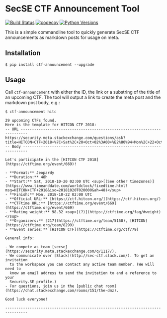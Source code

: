 # SecSE CTF Announcement Tool

[![Build Status](https://travis-ci.org/secse-ctf/announcement-tool.svg?branch=master)](https://travis-ci.org/secse-ctf/announcement-tool)
[![codecov](https://codecov.io/gh/secse-ctf/announcement-tool/branch/master/graph/badge.svg)](https://codecov.io/gh/secse-ctf/announcement-tool)
[![Python Versions](https://img.shields.io/pypi/pyversions/ctf-announcement.svg)](https://pypi.python.org/pypi/ctf-announcement)

This is a simple commandline tool to quickly generate SecSE CTF announcements as markdown posts for usage on meta.

## Installation

    $ pip install ctf-announcement --upgrade

## Usage

Call `ctf-announcement` with either the ID, the link or a substring of the title of an upcoming CTF. The tool will output a link to create the meta post and the markdown post body, e.g.:

```
$ ctf-announcement hitc

29 upcoming CTFs found.
Here is the template for HITCON CTF 2018:
-- URL -------------------------------------------------------------------------
https://security.meta.stackexchange.com/questions/ask?title=HITCON+CTF+2018+%7C+Sat%2C+20+Oct+02%3A00+%E2%80%94+Mon%2C+22+Oct+02%3A00+UTC+%2848h%29&tags=ctf,discussion
-- Body ------------------------------------------------------------------------

Let's participate in the [HITCON CTF 2018](https://ctftime.org/event/669)!

- **Format:** Jeopardy
- **Duration:** 48h
- **Start:** Sat, 2018-10-20 02:00 UTC <sup>[(See other timezones)](https://www.timeanddate.com/worldclock/fixedtime.html?msg=HITCON+CTF+2018&iso=20181020T020000&ah=48)</sup>
- **Finish:** Mon, 2018-10-22 02:00 UTC
- **Official URL:** [https://ctf.hitcon.org/](https://ctf.hitcon.org/)
- **CTFtime URL:** [https://ctftime.org/event/669](https://ctftime.org/event/669)
- **Rating weight:** 98.32 <sup>[(?)](https://ctftime.org/faq/#weight)</sup>
- **Organizers:** [217](https://ctftime.org/team/5160), [HITCON](https://ctftime.org/team/8299)
- **Event series:** [HITCON CTF](https://ctftime.org/ctf/79)

General info:

- We compete as team [secse](https://security.meta.stackexchange.com/q/1117/).
- We communicate over [Slack](http://sec-ctf.slack.com/). To get an invitation
  to the workspace you can contact any active team member. (We will need to
  know an email address to send the invitation to and a reference to your
  Security.SE profile.)
- For questions, join us in the [public chat room](https://chat.stackexchange.com/rooms/151/the-dmz).

Good luck everyone!

--------------------------------------------------------------------------------
```
